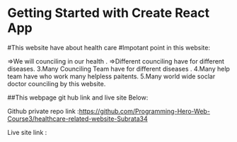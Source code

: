 # Getting Started with Create React App

#This website have about health care
#Impotant point in this website:


   =>We will counciling in our health .
   =>Different counciling have for different diseases.
   3.Many Counciling Team  have for different  diseases .
   4.Many help team have who work many helpless  paitents.
   5.Many world wide soclar doctor  counciling by this website.

##This webpage git hub link and live site Below:

Github private repo link :https://github.com/Programming-Hero-Web-Course3/healthcare-related-website-Subrata34

Live site link           : 
